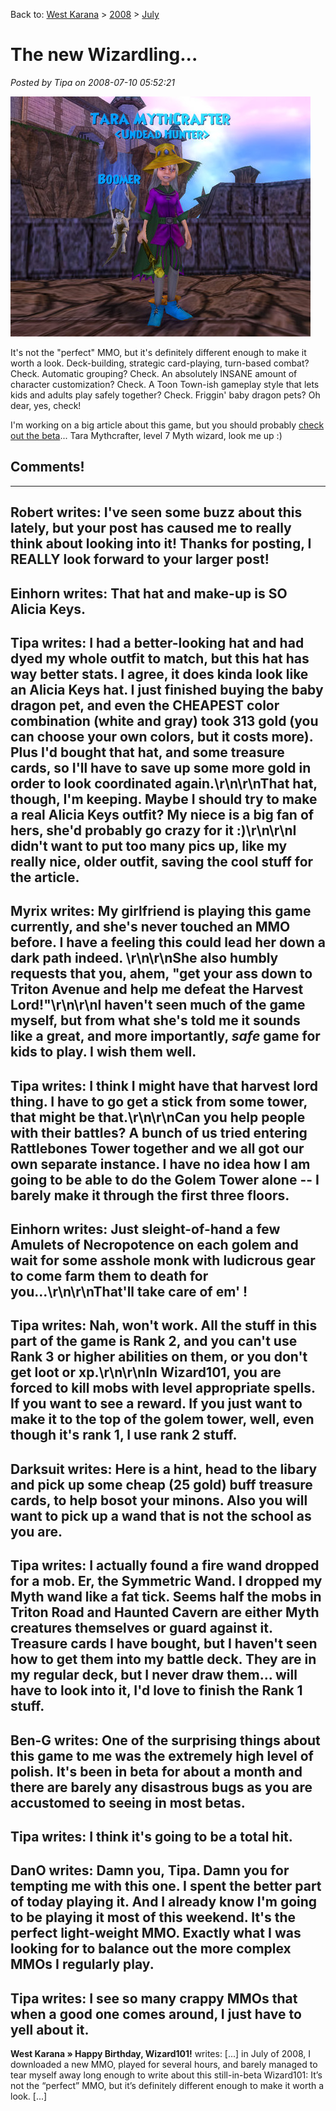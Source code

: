 Back to: [West Karana](/posts/westkarana.md) > [2008](/posts/2008/westkarana.md) > [July](./westkarana.md)
# The new Wizardling...

*Posted by Tipa on 2008-07-10 05:52:21*

![wizardgraphicalclient-2008-07-10-00-11-54-91.jpg](../../../uploads/2008/07/wizardgraphicalclient-2008-07-10-00-11-54-91.jpg)

It's not the "perfect" MMO, but it's definitely different enough to make it worth a look. Deck-building, strategic card-playing, turn-based combat? Check. Automatic grouping? Check. An absolutely INSANE amount of character customization? Check. A Toon Town-ish gameplay style that lets kids and adults play safely together? Check. Friggin' baby dragon pets? Oh dear, yes, check!

I'm working on a big article about this game, but you should probably [check out the beta](https://www.wizard101.com/)... Tara Mythcrafter, level 7 Myth wizard, look me up :)

## Comments!
---
**Robert** writes: I've seen some buzz about this lately, but your post has caused me to really think about looking into it! Thanks for posting, I REALLY look forward to your larger post!
---
**Einhorn** writes: That hat and make-up is SO Alicia Keys.
---
**Tipa** writes: I had a better-looking hat and had dyed my whole outfit to match, but this hat has way better stats. I agree, it does kinda look like an Alicia Keys hat. I just finished buying the baby dragon pet, and even the CHEAPEST color combination (white and gray) took 313 gold (you can choose your own colors, but it costs more). Plus I'd bought that hat, and some treasure cards, so I'll have to save up some more gold in order to look coordinated again.\r\n\r\nThat hat, though, I'm keeping. Maybe I should try to make a real Alicia Keys outfit? My niece is a big fan of hers, she'd probably go crazy for it :)\r\n\r\nI didn't want to put too many pics up, like my really nice, older outfit, saving the cool stuff for the article.
---
**Myrix** writes: My girlfriend is playing this game currently, and she's never touched an MMO before. I have a feeling this could lead her down a dark path indeed. \r\n\r\nShe also humbly requests that you, ahem, "get your ass down to Triton Avenue and help me defeat the Harvest Lord!"\r\n\r\nI haven't seen much of the game myself, but from what she's told me it sounds like a great, and more importantly, <i>safe</i> game for kids to play. I wish them well.
---
**Tipa** writes: I think I might have that harvest lord thing. I have to go get a stick from some tower, that might be that.\r\n\r\nCan you help people with their battles? A bunch of us tried entering Rattlebones Tower together and we all got our own separate instance. I have no idea how I am going to be able to do the Golem Tower alone -- I barely make it through the first three floors.
---
**Einhorn** writes: Just sleight-of-hand a few Amulets of Necropotence on each golem and wait for some asshole monk with ludicrous gear to come farm them to death for you...\r\n\r\nThat'll take care of em' !
---
**Tipa** writes: Nah, won't work. All the stuff in this part of the game is Rank 2, and you can't use Rank 3 or higher abilities on them, or you don't get loot or xp.\r\n\r\nIn Wizard101, you are forced to kill mobs with level appropriate spells. If you want to see a reward. If you just want to make it to the top of the golem tower, well, even though it's rank 1, I use rank 2 stuff.
---
**Darksuit** writes: Here is a hint, head to the libary and pick up some cheap (25 gold) buff treasure cards, to help bosot your minons. Also you will want to pick up a wand that is not the school as you are.
---
**Tipa** writes: I actually found a fire wand dropped for a mob. Er, the Symmetric Wand. I dropped my Myth wand like a fat tick. Seems half the mobs in Triton Road and Haunted Cavern are either Myth creatures themselves or guard against it. Treasure cards I have bought, but I haven't seen how to get them into my battle deck. They are in my regular deck, but I never draw them... will have to look into it, I'd love to finish the Rank 1 stuff.
---
**Ben-G** writes: One of the surprising things about this game to me was the extremely high level of polish.  It's been in beta for about a month and there are barely any disastrous bugs as you are accustomed to seeing in most betas.
---
**Tipa** writes: I think it's going to be a total hit.
---
**DanO** writes: Damn you, Tipa. Damn you for tempting me with this one. I spent the better part of today playing it. And I already know I'm going to be playing it most of this weekend. It's the perfect light-weight MMO. Exactly what I was looking for to balance out the more complex MMOs I regularly play.
---
**Tipa** writes: I see so many crappy MMOs that when a good one comes around, I just have to yell about it.
---
**West Karana » Happy Birthday, Wizard101!** writes: [...] in July of 2008, I downloaded a new MMO, played for several hours, and barely managed to tear myself away long enough to write about this still-in-beta Wizard101: It’s not the “perfect” MMO, but it’s definitely different enough to make it worth a look. [...]
